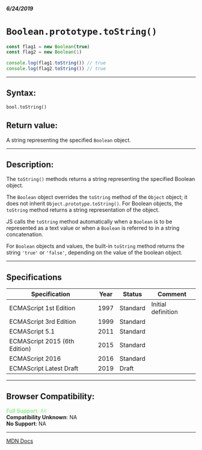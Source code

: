 ##### 6/24/2019
# `Boolean.prototype.toString()`

```js
const flag1 = new Boolean(true)
const flag2 = new Boolean(1)

console.log(flag1.toString()) // true
console.log(flag2.toString()) // true
```

---

## Syntax:
`bool.toString()`

## Return value:
A string representing the specified `Boolean` object.

---

## Description:
The `toString()` methods returns a string representing the specified Boolean object.

The `Boolean` object overrides the `toString` method of the `Object` object; it does not inherit `Object.prototype.toString()`.  For Boolean objects, the `toString` method returns a string representation of the object.

JS calls the `toString` method automatically when a `Boolean` is to be represented as a text value or when a `Boolean` is referred to in a string concatenation.

For `Boolean` objects and values, the built-in `toString` method returns the string `'true'` or `'false'`, depending on the value of the boolean object.

---

## Specifications
| Specification | Year | Status | Comment |
|---|---|---|---|
| ECMAScript 1st Edition | 1997 | Standard | Initial definition |
| ECMAScript 3rd Edition | 1999 | Standard |  |
| ECMAScript 5.1 | 2011 | Standard |  |
| ECMAScript 2015 (6th Edition) | 2015 | Standard |  |
| ECMAScript 2016 | 2016 | Standard |  |
| ECMAScript Latest Draft | 2019 | Draft |  |

---

## Browser Compatibility:
<span style="color: lightgreen">**Full Support**: All</span>  
**Compatibility Unknown**: NA  
**No Support**: NA

---

[MDN Docs](https://developer.mozilla.org/en-US/docs/Web/JavaScript/Reference/Global_Objects/Boolean/toString)